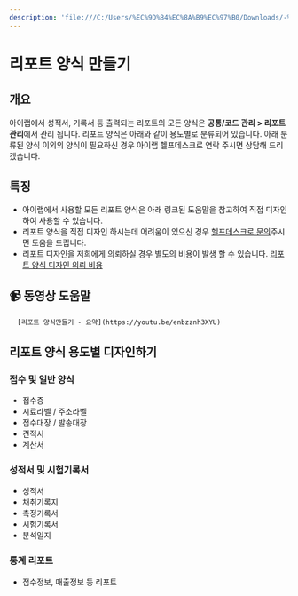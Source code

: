 ```yaml
---
description: 'file:///C:/Users/%EC%9D%B4%EC%8A%B9%EC%97%B0/Downloads/-%20(1).pdf'
---
```


# 리포트 양식 만들기

## 개요

아이랩에서 성적서, 기록서 등 출력되는 리포트의 모든 양식은 **공통/코드 관리 &gt; 리포트 관리**에서 관리 됩니다. 리포트 양식은 아래와 같이 용도별로 분류되어 있습니다. 아래 분류된 양식 이외의 양식이 필요하신 경우 아이랩 헬프데스크로 연락 주시면 상담해 드리겠습니다.

## 특징

* 아이랩에서 사용할 모든 리포트 양식은 아래 링크된 도움말을 참고하여 직접 디자인하여 사용할 수 있습니다.
* 리포트 양식을 직접 디자인 하시는데 어려움이 있으신 경우 [헬프데스크로 문의](../11/service.md)주시면 도움을 드립니다.
* 리포트 디자인을 저희에게 의뢰하실 경우 별도의 비용이 발생 할 수 있습니다. [리포트 양식 디자인 의뢰 비용](https://github.com/wooritech/ilab-user-manual/tree/c3f599ffe2c9b410fe63d742b445df777f217443/리포트양식만들기/의뢰비용.md)

## 📹 동영상 도움말

      [리포트 양식만들기 - 요약](https://youtu.be/enbzznh3XYU)

## 리포트 양식 용도별 디자인하기

### 접수 및 일반 양식

* 접수증
* 시료라벨 / 주소라벨
* 접수대장 / 발송대장
* 견적서
* 계산서

### 성적서 및 시험기록서

* 성적서
* 채취기록지
* 측정기록서
* 시험기록서
* 분석일지

### 통계 리포트

* 접수정보, 매출정보 등 리포트


